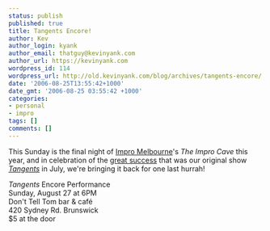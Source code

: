 ```yaml
---
status: publish
published: true
title: Tangents Encore!
author: Kev
author_login: kyank
author_email: thatguy@kevinyank.com
author_url: https://kevinyank.com
wordpress_id: 114
wordpress_url: http://old.kevinyank.com/blog/archives/tangents-encore/
date: '2006-08-25T13:55:42+1000'
date_gmt: '2006-08-25 03:55:42 +1000'
categories:
- personal
- impro
tags: []
comments: []
---
```

<p>This Sunday is the final night of <a href="http://www.impromelbourne.com.au/">Impro Melbourne</a>'s <cite>The Impro Cave</cite> this year, and in celebration of the <a href="/blog/archives/post-tangential/">great success</a> that was our original show <a href="/blog/archives/tangents/"><cite>Tangents</cite></a> in July, we're bringing it back for one last hurrah!</p>
<p><cite>Tangents</cite> Encore Performance<br />
Sunday, August 27 at 6PM<br />
Don't Tell Tom bar & café<br />
420 Sydney Rd. Brunswick<br />
$5 at the door</p>
